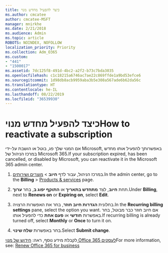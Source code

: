 ```yaml
---
title: כיצד להפעיל מחדש מנוי
ms.author: cmcatee
author: cmcatee-MSFT
manager: mnirkhe
ms.date: 2/21/2018
ms.audience: Admin
ms.topic: article
ROBOTS: NOINDEX, NOFOLLOW
localization_priority: Priority
ms.collection: Adm_O365
ms.custom:
- "441"
- "1500017"
ms.assetid: 7dc125f8-491d-4bc2-a2f2-b73c7bda3035
ms.openlocfilehash: c1c18215a6746ac7ae22c869ffde1a9bd53efce6
ms.sourcegitcommit: 1d98db8acb9959aba3b5e308a567ade6b62da56c
ms.translationtype: HT
ms.contentlocale: he-IL
ms.lasthandoff: 08/22/2019
ms.locfileid: "36539930"
---
```

# <a name="how-to-reactivate-a-subscription"></a><span data-ttu-id="eb5c6-102">כיצד להפעיל מחדש מנוי</span><span class="sxs-lookup"><span data-stu-id="eb5c6-102">How to reactivate a subscription</span></span>

<span data-ttu-id="eb5c6-103">אם המנוי שלך פג, בוטל או הושבת על-ידי Microsoft, באפשרותך להפעיל אותו מחדש במרכז הניהול של Microsoft 365.</span><span class="sxs-lookup"><span data-stu-id="eb5c6-103">If your subscription expired, has been cancelled, or disabled by Microsoft, you can reactivate it in the Microsoft 365 admin center.</span></span>
  
1. <span data-ttu-id="eb5c6-104">במרכז הניהול, עבור לדף **חיוב** \> [מוצרים ושירותים](https://go.microsoft.com/fwlink/p/?linkid=842054).</span><span class="sxs-lookup"><span data-stu-id="eb5c6-104">In the admin center, go to the **Billing** \> [Products & services](https://go.microsoft.com/fwlink/p/?linkid=842054) page.</span></span>

2. <span data-ttu-id="eb5c6-105">תחת **חיוב**, לצד **מתחדש בתאריך** או **התוקף יפוג ב**, בחר **ערוך**.</span><span class="sxs-lookup"><span data-stu-id="eb5c6-105">Under **Billing**, next to **Renews on** or **Expiring on**, select **Edit**.</span></span>

3. <span data-ttu-id="eb5c6-106">בחלונית **הגדרות חיוב חוזר**, בחר את האפשרות הרצויה.</span><span class="sxs-lookup"><span data-stu-id="eb5c6-106">In the **Recurring billing settings** pane, select the option you want.</span></span> <span data-ttu-id="eb5c6-107">אם חיוב חוזר כבר מבוטל, בחר באפשרות **חודשי** או **פעם אחת** כדי להפעיל אותו.</span><span class="sxs-lookup"><span data-stu-id="eb5c6-107">If recurring billing is already turned off, select **Monthly** or **Once** to turn it on.</span></span>

4. <span data-ttu-id="eb5c6-108">בחר באפשרות **שלח שינוי**.</span><span class="sxs-lookup"><span data-stu-id="eb5c6-108">Select **Submit change**.</span></span>

<span data-ttu-id="eb5c6-109">לקבלת מידע נוסף, ראה: [חידוש של מנוי Office 365 לעסקים](https://docs.microsoft.com/office365/admin/subscriptions-and-billing/renew-your-subscription)</span><span class="sxs-lookup"><span data-stu-id="eb5c6-109">For more information, see: [Renew Office 365 for business](https://docs.microsoft.com/office365/admin/subscriptions-and-billing/renew-your-subscription)</span></span>